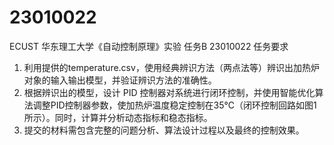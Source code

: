 # 23010022
ECUST 华东理工大学《自动控制原理》实验 任务B 23010022
任务要求
1.	利用提供的temperature.csv，使用经典辨识方法（两点法等）辨识出加热炉对象的输入输出模型，并验证辨识方法的准确性。
2.	根据辨识出的模型，设计 PID 控制器对系统进行闭环控制，并使用智能优化算法调整PID控制器参数，使加热炉温度稳定控制在35℃（闭环控制回路如图1所示）。同时，计算并分析动态指标和稳态指标。
3.	提交的材料需包含完整的问题分析、算法设计过程以及最终的控制效果。
